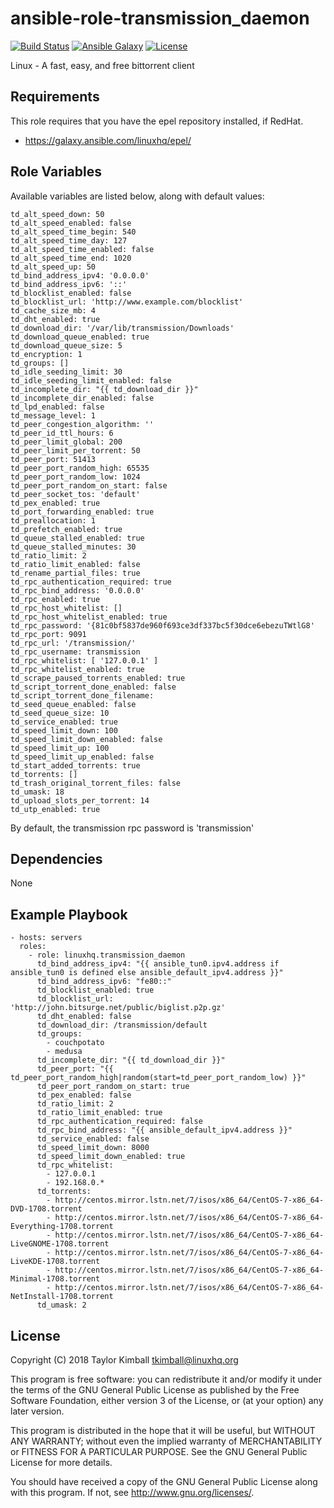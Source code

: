 # ansible-role-transmission_daemon

[![Build Status](https://travis-ci.org/linuxhq/ansible-role-transmission_daemon.svg?branch=master)](https://travis-ci.org/linuxhq/ansible-role-transmission_daemon)
[![Ansible Galaxy](https://img.shields.io/badge/ansible--galaxy-transmission_daemon-blue.svg?style=flat)](https://galaxy.ansible.com/linuxhq/transmission_daemon)
[![License](https://img.shields.io/badge/license-GPLv3-brightgreen.svg?style=flat)](COPYING)

Linux - A fast, easy, and free bittorrent client 

## Requirements

This role requires that you have the epel repository installed, if RedHat.

 * https://galaxy.ansible.com/linuxhq/epel/

## Role Variables

Available variables are listed below, along with default values:

    td_alt_speed_down: 50
    td_alt_speed_enabled: false
    td_alt_speed_time_begin: 540
    td_alt_speed_time_day: 127
    td_alt_speed_time_enabled: false
    td_alt_speed_time_end: 1020
    td_alt_speed_up: 50
    td_bind_address_ipv4: '0.0.0.0'
    td_bind_address_ipv6: '::'
    td_blocklist_enabled: false
    td_blocklist_url: 'http://www.example.com/blocklist'
    td_cache_size_mb: 4
    td_dht_enabled: true
    td_download_dir: '/var/lib/transmission/Downloads'
    td_download_queue_enabled: true
    td_download_queue_size: 5
    td_encryption: 1
    td_groups: []
    td_idle_seeding_limit: 30
    td_idle_seeding_limit_enabled: false
    td_incomplete_dir: "{{ td_download_dir }}"
    td_incomplete_dir_enabled: false
    td_lpd_enabled: false
    td_message_level: 1
    td_peer_congestion_algorithm: ''
    td_peer_id_ttl_hours: 6
    td_peer_limit_global: 200
    td_peer_limit_per_torrent: 50
    td_peer_port: 51413
    td_peer_port_random_high: 65535
    td_peer_port_random_low: 1024
    td_peer_port_random_on_start: false
    td_peer_socket_tos: 'default'
    td_pex_enabled: true
    td_port_forwarding_enabled: true
    td_preallocation: 1
    td_prefetch_enabled: true
    td_queue_stalled_enabled: true
    td_queue_stalled_minutes: 30
    td_ratio_limit: 2
    td_ratio_limit_enabled: false
    td_rename_partial_files: true
    td_rpc_authentication_required: true
    td_rpc_bind_address: '0.0.0.0'
    td_rpc_enabled: true
    td_rpc_host_whitelist: []
    td_rpc_host_whitelist_enabled: true
    td_rpc_password: '{81c0bf5837de960f693ce3df337bc5f30dce6ebezuTWtlG8'
    td_rpc_port: 9091
    td_rpc_url: '/transmission/'
    td_rpc_username: transmission
    td_rpc_whitelist: [ '127.0.0.1' ]
    td_rpc_whitelist_enabled: true
    td_scrape_paused_torrents_enabled: true
    td_script_torrent_done_enabled: false
    td_script_torrent_done_filename:
    td_seed_queue_enabled: false
    td_seed_queue_size: 10
    td_service_enabled: true
    td_speed_limit_down: 100
    td_speed_limit_down_enabled: false
    td_speed_limit_up: 100
    td_speed_limit_up_enabled: false
    td_start_added_torrents: true
    td_torrents: []
    td_trash_original_torrent_files: false
    td_umask: 18
    td_upload_slots_per_torrent: 14
    td_utp_enabled: true

By default, the transmission rpc password is 'transmission'

## Dependencies

None

## Example Playbook

    - hosts: servers
      roles:
        - role: linuxhq.transmission_daemon
          td_bind_address_ipv4: "{{ ansible_tun0.ipv4.address if ansible_tun0 is defined else ansible_default_ipv4.address }}"
          td_bind_address_ipv6: "fe80::"
          td_blocklist_enabled: true
          td_blocklist_url: 'http://john.bitsurge.net/public/biglist.p2p.gz'
          td_dht_enabled: false
          td_download_dir: /transmission/default
          td_groups:
            - couchpotato
            - medusa
          td_incomplete_dir: "{{ td_download_dir }}"
          td_peer_port: "{{ td_peer_port_random_high|random(start=td_peer_port_random_low) }}"
          td_peer_port_random_on_start: true
          td_pex_enabled: false
          td_ratio_limit: 2
          td_ratio_limit_enabled: true
          td_rpc_authentication_required: false
          td_rpc_bind_address: "{{ ansible_default_ipv4.address }}"
          td_service_enabled: false
          td_speed_limit_down: 8000
          td_speed_limit_down_enabled: true
          td_rpc_whitelist:
            - 127.0.0.1
            - 192.168.0.*
          td_torrents:
            - http://centos.mirror.lstn.net/7/isos/x86_64/CentOS-7-x86_64-DVD-1708.torrent
            - http://centos.mirror.lstn.net/7/isos/x86_64/CentOS-7-x86_64-Everything-1708.torrent
            - http://centos.mirror.lstn.net/7/isos/x86_64/CentOS-7-x86_64-LiveGNOME-1708.torrent
            - http://centos.mirror.lstn.net/7/isos/x86_64/CentOS-7-x86_64-LiveKDE-1708.torrent
            - http://centos.mirror.lstn.net/7/isos/x86_64/CentOS-7-x86_64-Minimal-1708.torrent
            - http://centos.mirror.lstn.net/7/isos/x86_64/CentOS-7-x86_64-NetInstall-1708.torrent
          td_umask: 2

## License

Copyright (C) 2018 Taylor Kimball <tkimball@linuxhq.org>

This program is free software: you can redistribute it and/or modify
it under the terms of the GNU General Public License as published by
the Free Software Foundation, either version 3 of the License, or
(at your option) any later version.

This program is distributed in the hope that it will be useful,
but WITHOUT ANY WARRANTY; without even the implied warranty of
MERCHANTABILITY or FITNESS FOR A PARTICULAR PURPOSE. See the
GNU General Public License for more details.

You should have received a copy of the GNU General Public License
along with this program. If not, see <http://www.gnu.org/licenses/>.
